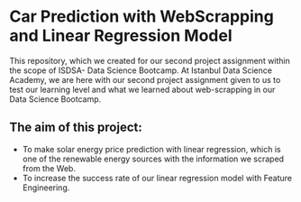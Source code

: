 # Car Prediction with WebScrapping and Linear Regression Model
This repository, which we created for our second project assignment within the scope of ISDSA- Data Science Bootcamp.
At Istanbul Data Science Academy, we are here with our second project assignment given to us to test our learning level and what we learned about web-scrapping in our Data Science Bootcamp. 
## The aim of this project: 
* To make solar energy price prediction with linear regression, which is one of the renewable energy sources with the information we scraped from the Web.
* To increase the success rate of our linear regression model with Feature Engineering.
  
